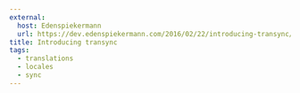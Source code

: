 ```yaml
---
external:
  host: Edenspiekermann
  url: https://dev.edenspiekermann.com/2016/02/22/introducing-transync/
title: Introducing transync
tags:
  - translations
  - locales
  - sync
---
```

